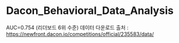 # Dacon_Behavioral_Data_Analysis
AUC=0.754 (리더보드 6위 수준)
데이터 다운로드 출처 : https://newfront.dacon.io/competitions/official/235583/data/
